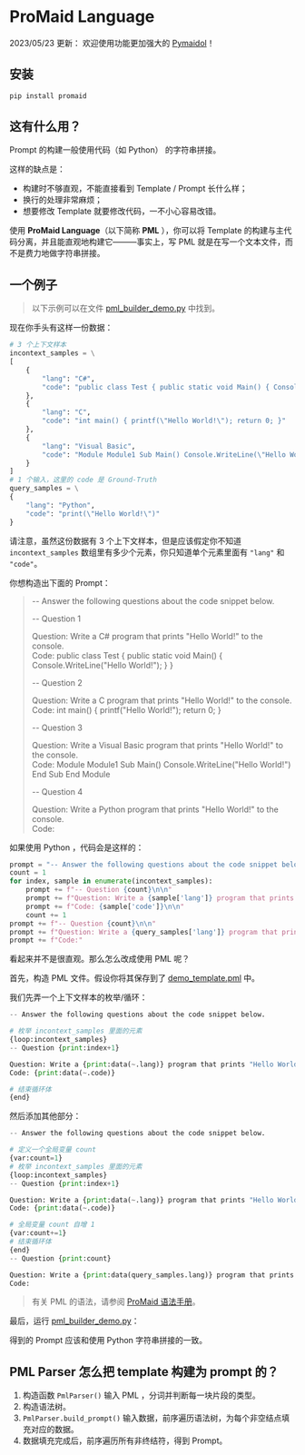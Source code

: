 # ProMaid Language

2023/05/23 更新： 欢迎使用功能更加强大的 [Pymaidol](https://github.com/Eterance/Pymaidol)！

## 安装

``` bash
pip install promaid
```

## 这有什么用？

Prompt 的构建一般使用代码（如 Python） 的字符串拼接。

这样的缺点是：

- 构建时不够直观，不能直接看到 Template / Prompt 长什么样；
- 换行的处理非常麻烦；
- 想要修改 Template 就要修改代码，一不小心容易改错。

使用 **ProMaid Language**（以下简称 **PML** ），你可以将 Template 的构建与主代码分离，并且能直观地构建它———事实上，写 PML 就是在写一个文本文件，而不是费力地做字符串拼接。

## 一个例子

> 以下示例可以在文件 [pml_builder_demo.py](examples/simple_demo/pml_builder_demo.py) 中找到。

现在你手头有这样一份数据：

```python
# 3 个上下文样本
incontext_samples = \
[
    {
        "lang": "C#",
        "code": "public class Test { public static void Main() { Console.WriteLine(\"Hello World!\"); } }"
    },
    {
        "lang": "C",
        "code": "int main() { printf(\"Hello World!\"); return 0; }"
    },
    {
        "lang": "Visual Basic",
        "code": "Module Module1 Sub Main() Console.WriteLine(\"Hello World!\") End Sub End Module"
    }
]
# 1 个输入，这里的 code 是 Ground-Truth
query_samples = \
{
    "lang": "Python",
    "code": "print(\"Hello World!\")"
}
```

请注意，虽然这份数据有 3 个上下文样本，但是应该假定你不知道 `incontext_samples` 数组里有多少个元素，你只知道单个元素里面有 `"lang"` 和 `"code"`。

你想构造出下面的 Prompt：

>-- Answer the following questions about the code snippet below.
>
>-- Question 1  
>
>Question: Write a C# program that prints "Hello World!" to the console.  
Code: public class Test { public static void Main() { Console.WriteLine("Hello World!"); } }  
>
>-- Question 2  
>
>Question: Write a C program that prints "Hello World!" to the console.  
Code: int main() { printf("Hello World!"); return 0; }  
>
>-- Question 3  
>
>Question: Write a Visual Basic program that prints "Hello World!" to the console.  
Code: Module Module1 Sub Main() Console.WriteLine("Hello World!") End Sub End Module  
>
>-- Question 4  
>
>Question: Write a Python program that prints "Hello World!" to the console.  
Code:

如果使用 Python ，代码会是这样的：

```python
prompt = "-- Answer the following questions about the code snippet below.\n\n"
count = 1
for index, sample in enumerate(incontext_samples):
    prompt += f"-- Question {count}\n\n"
    prompt += f"Question: Write a {sample['lang']} program that prints \"Hello World!\" to the console.\n"
    prompt += f"Code: {sample['code']}\n\n"
    count += 1
prompt += f"-- Question {count}\n\n"
prompt += f"Question: Write a {query_samples['lang']} program that prints \"Hello World!\" to the console.\n"
prompt += f"Code:"
```

看起来并不是很直观。那么怎么改成使用 PML 呢？

首先，构造 PML 文件。假设你将其保存到了 [demo_template.pml](examples/simple_demo/demo_template.pml) 中。

我们先弄一个上下文样本的枚举/循环：

```python
-- Answer the following questions about the code snippet below.

# 枚举 incontext_samples 里面的元素
{loop:incontext_samples}
-- Question {print:index+1}

Question: Write a {print:data(~.lang)} program that prints "Hello World!" to the console.
Code: {print:data(~.code)}

# 结束循环体
{end}
```

然后添加其他部分：

```python
-- Answer the following questions about the code snippet below.

# 定义一个全局变量 count
{var:count=1}
# 枚举 incontext_samples 里面的元素
{loop:incontext_samples}
-- Question {print:index+1}

Question: Write a {print:data(~.lang)} program that prints "Hello World!" to the console.
Code: {print:data(~.code)}

# 全局变量 count 自增 1
{var:count+=1}
# 结束循环体
{end}
-- Question {print:count}

Question: Write a {print:data(query_samples.lang)} program that prints "Hello World!" to the console.
Code:
```

>有关 PML 的语法，请参阅 [ProMaid 语法手册](docs/zh-cn/语法手册.md)。

最后，运行 [pml_builder_demo.py](examples/simple_demo/pml_builder_demo.py)：

得到的 Prompt 应该和使用 Python 字符串拼接的一致。

## PML Parser 怎么把 template 构建为 prompt 的？

1. 构造函数 `PmlParser()` 输入 PML ，分词并判断每一块片段的类型。
2. 构造语法树。
3. `PmlParser.build_prompt()` 输入数据，前序遍历语法树，为每个非空结点填充对应的数据。
4. 数据填充完成后，前序遍历所有非终结符，得到 Prompt。
